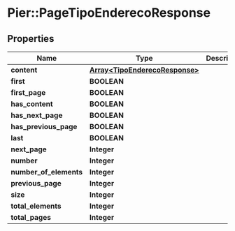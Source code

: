 # Pier::PageTipoEnderecoResponse

## Properties
Name | Type | Description | Notes
------------ | ------------- | ------------- | -------------
**content** | [**Array&lt;TipoEnderecoResponse&gt;**](TipoEnderecoResponse.md) |  | [optional] 
**first** | **BOOLEAN** |  | [optional] 
**first_page** | **BOOLEAN** |  | [optional] 
**has_content** | **BOOLEAN** |  | [optional] 
**has_next_page** | **BOOLEAN** |  | [optional] 
**has_previous_page** | **BOOLEAN** |  | [optional] 
**last** | **BOOLEAN** |  | [optional] 
**next_page** | **Integer** |  | [optional] 
**number** | **Integer** |  | [optional] 
**number_of_elements** | **Integer** |  | [optional] 
**previous_page** | **Integer** |  | [optional] 
**size** | **Integer** |  | [optional] 
**total_elements** | **Integer** |  | [optional] 
**total_pages** | **Integer** |  | [optional] 



